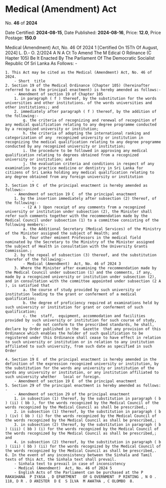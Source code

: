 # Medical (Amendment) Act

No. **46** of **2024**

Date Certified: **2024-08-15**, Date Published: **2024-08-16**, Price: **12.0**, Price Postage: **150.0**

Medical (Amendment)  Act, No. 46 Of 2024 1
[Certified On 15Th Of August, 2024]
L. D.- O. 2/2024
A N  A Ct   To   Amend   The  M Edical  O Rdinance  (C Hapter  105)
Be It Enacted By The Parliament Of The Democratic Socialist Republic Of Sri Lanka As Follows: -

    1. This Act may be cited as the Medical (Amendment) Act, No. 46 of 2024.
        - Short  title
    2. Section 19 of the Medical Ordinance (Chapter 105) (hereinafter referred to as the principal enactment) is hereby amended as follows:-
        - Amendment of section 19 of Chapter 105
        1. in paragraph ( f ) thereof, by the substitution for the words universities and other institutions. of the words universities and other institutions;; and
        2. immediately after paragraph ( f ) thereof, by the addition of the following:-
            g. the criteria of recognizing and renewal of recognition of any medical qualification relating to any degree programme conducted by a recognized university or institution;
            h. the criteria of adopting the international ranking and categorization of any  recognized university or institution in recognizing the medical qualification relating to any degree programme conducted by any recognized university or institution;
            i. the procedure to be followed in approving any medical qualification relating to degrees obtained from a recognized university or institution; and
            j. the evaluation criteria and conditions in respect of any examination to practice medicine or dentistry in Sri Lanka for citizens of Sri Lanka holding any medical qualification relating to any degree obtained from any foreign university or institution
                - 
    3. Section 19 C  of the principal enactment is hereby amended as follows:-
        - Amendment of section 19 C  of the principal enactment
        1. by the insertion immediately after subsection (2) thereof, of the following:-
            - (2 A ) Upon receipt of any comments from a recognized university or institution under subsection (2), the Minister shall refer such comments together with the recommendation made by the Medical Council under subsection (1) to a committee consisting of the following members:-
            a. the Additional Secretary (Medical Services) of the Ministry of the Minister assigned the subject of Health; and
            b. four other eminent Professors in the medical field nominated by the Secretary to the Ministry of the Minister assigned the subject of Health in consultation with the University Grants Commission.;
        2. by the repeal of subsection (3) thereof, and the substitution therefor of the following:-
            - Medical (Amendment)  Act, No. 46 of 2024 3
        3. Where the Minister after examining the recommendation made by the Medical Council under subsection (1) and the comments, if any, made by a recognized university or institution under subsection (2), and in consultation with the committee appointed under subsection (2 A ), is satisfied that
            a. the course of study provided by such university or institution leading to the grant or conferment of a medical qualification;
            b. the degree of proficiency required at examinations held by such university or institution for grant or conferment of such qualification;
            c. the  staff,  equipment, accommodation and facilities provided by such university or institution for such course of study,
                - do not conform to the prescribed standards, he shall, declare by Order published in the  Gazette  that any provision of this Ordinance which enables the holder of such qualification to be registered under this Ordinance shall cease to have effect in relation to such university or institution or in relation to any institution affiliated to such university, from such date as specified in such Order
                - 
    4. Section 19 E  of the principal enactment is hereby amended in the definition of the expression recognized university or institution, by the substitution for the words any university or institution of the words any university or institution, or any institution affiliated to such university whether   local or foreign.
        - Amendment of section 19 E  of the principal enactment
    5. Section 29 of the principal enactment is hereby amended as follows: -
        - Amendment of section 29 of the principal enactment
        1. in subsection (1) thereof, by the substitution in paragraph ( b ) (ii) ( bb ), for the words recognized by the Medical Council of the words recognized by the Medical Council as shall be prescribed,;
        2. in subsection (1) thereof, by the substitution in paragraph ( b ) (iv) ( bb ) (i) for the words recognized by the Medical Council of the words recognized by the Medical Council as shall be prescribed,;
        3. in subsection (2) thereof, by the substitution in paragraph ( b ) (iii) ( bb ) (i) for the words recognized by the Medical Council of the words recognized by the Medical Council as shall be prescribed,; and
        4. in subsection (2) thereof, by the substitution in paragraph ( b ) (iii) ( bb ) (ii) for the words recognized by the Medical Council of the words recognized by the Medical Council as shall be prescribed,.
    6. In the event of any inconsistency between the Sinhala and Tamil texts of this Act, the Sinhala text shall prevail.
        - Sinhala text to prevail in case of inconsistency
        - Medical (Amendment)  Act, No. 46 of 2024 5
        - English Acts of the Parliament can be purchased at the P RAKASHANA  P IYASA , D EPARTMENT   OF G OVERNMENT  P RINTING , N O . 118, D R . D ANISTER  D E  S ILVA  M AWATHA , C OLOMBO  8.
